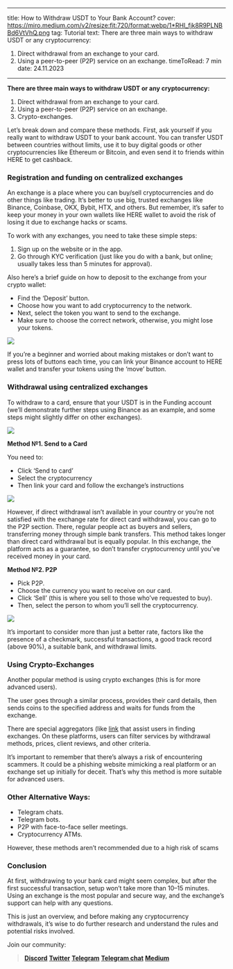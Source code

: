 -----
title: How to Withdraw USDT to Your Bank Account?
cover: https://miro.medium.com/v2/resize:fit:720/format:webp/1*RHI_fjk8R9PLNBBd6VtVhQ.png
tag: Tutorial
text: There are three main ways to withdraw USDT or any cryptocurrency:
1. Direct withdrawal from an exchange to your card.
2. Using a peer-to-peer (P2P) service on an exchange.
timeToRead: 7 min
date: 24.11.2023
-----


**There are three main ways to withdraw USDT or any cryptocurrency:**
1. Direct withdrawal from an exchange to your card.
2. Using a peer-to-peer (P2P) service on an exchange.
3. Crypto-exchanges.

Let’s break down and compare these methods. First, ask yourself if you really want to withdraw USDT to your bank account. You can transfer USDT between countries without limits, use it to buy digital goods or other cryptocurrencies like Ethereum or Bitcoin, and even send it to friends within HERE to get cashback.

### Registration and funding on centralized exchanges

An exchange is a place where you can buy/sell cryptocurrencies and do other things like trading. It’s better to use big, trusted exchanges like Binance, Coinbase, OKX, Bybit, HTX, and others. But remember, it’s safer to keep your money in your own wallets like HERE wallet to avoid the risk of losing it due to exchange hacks or scams.

To work with any exchanges, you need to take these simple steps:

1. Sign up on the website or in the app.
2. Go through KYC verification (just like you do with a bank, but online; usually takes less than 5 minutes for approval).

Also here’s a brief guide on how to deposit to the exchange from your crypto wallet:
- Find the ‘Deposit’ button.
- Choose how you want to add cryptocurrency to the network.
- Next, select the token you want to send to the exchange.
- Make sure to choose the correct network, otherwise, you might lose your tokens.

![](https://miro.medium.com/v2/resize:fit:720/format:webp/1*FpCz17Qawmf_lTdNOZeNpw.png)

If you’re a beginner and worried about making mistakes or don’t want to press lots of buttons each time, you can link your Binance account to HERE wallet and transfer your tokens using the ‘move’ button.

### Withdrawal using centralized exchanges

To withdraw to a card, ensure that your USDT is in the Funding account (we’ll demonstrate further steps using Binance as an example, and some steps might slightly differ on other exchanges).

![](https://miro.medium.com/v2/resize:fit:720/format:webp/1*43--m7HH1lCA6Q9Uwhddow.png)

**Method №1. Send to a Card**

You need to:
- Click ‘Send to card’
- Select the cryptocurrency
- Then link your card and follow the exchange’s instructions

![](https://miro.medium.com/v2/resize:fit:720/format:webp/1*gyEKYA7rkdlduY184cU-jg.png)

However, if direct withdrawal isn’t available in your country or you’re not satisfied with the exchange rate for direct card withdrawal, you can go to the P2P section. There, regular people act as buyers and sellers, transferring money through simple bank transfers. This method takes longer than direct card withdrawal but is equally popular. In this exchange, the platform acts as a guarantee, so don’t transfer cryptocurrency until you’ve received money in your card.

**Method №2. P2P**

- Pick P2P.
- Choose the currency you want to receive on our card.
- Click ‘Sell’ (this is where you sell to those who’ve requested to buy).
- Then, select the person to whom you’ll sell the cryptocurrency.

![](https://miro.medium.com/v2/resize:fit:720/format:webp/1*tZvumak41ya2TGCXqsgrqQ.png)

It’s important to consider more than just a better rate, factors like the presence of a checkmark, successful transactions, a good track record (above 90%), a suitable bank, and withdrawal limits.

### Using Crypto-Exchanges

Another popular method is using crypto exchanges (this is for more advanced users).

The user goes through a similar process, provides their card details, then sends coins to the specified address and waits for funds from the exchange.

There are special aggregators (like [link](https://www.bestchange.com) that assist users in finding exchanges. On these platforms, users can filter services by withdrawal methods, prices, client reviews, and other criteria.

It’s important to remember that there’s always a risk of encountering scammers. It could be a phishing website mimicking a real platform or an exchange set up initially for deceit. That’s why this method is more suitable for advanced users.

### Other Alternative Ways:

- Telegram chats.
- Telegram bots.
- P2P with face-to-face seller meetings.
- Cryptocurrency ATMs.

However, these methods aren’t recommended due to a high risk of scams

### Conclusion

At first, withdrawing to your bank card might seem complex, but after the first successful transaction, setup won’t take more than 10–15 minutes. Using an exchange is the most popular and secure way, and the exchange’s support can help with any questions.

This is just an overview, and before making any cryptocurrency withdrawals, it’s wise to do further research and understand the rules and potential risks involved.


Join our community:
> [**Discord**](https://discord.gg/AfB5cvtFXH)
> [**Twitter**](https://twitter.com/here_wallet)
> [**Telegram**](https://t.me/herewallet)
> [**Telegram chat**](https://t.me/herewalletchat)
> [**Medium**](https://medium.com/@nearhere)